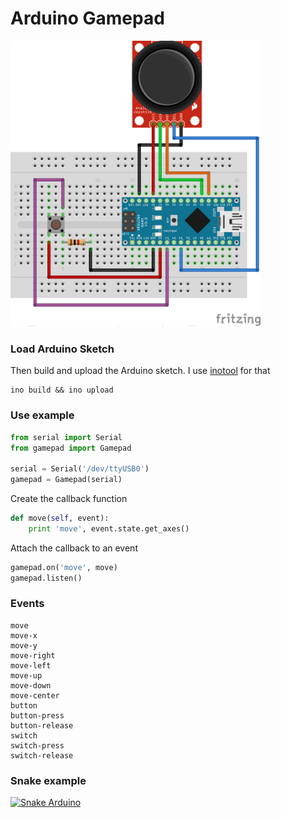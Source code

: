 # Arduino Gamepad

<img src="https://github.com/lvidarte/arduino-gamepad/blob/master/gamepad.png" width="400px" />

### Load Arduino Sketch

Then build and upload the Arduino sketch. I use [inotool](http://inotool.org) for that

    ino build && ino upload


### Use example

```python
from serial import Serial
from gamepad import Gamepad

serial = Serial('/dev/ttyUSB0')
gamepad = Gamepad(serial)
```

Create the callback function

```python
def move(self, event):
    print 'move', event.state.get_axes()
```

Attach the callback to an event

```python
gamepad.on('move', move)
gamepad.listen()
```

### Events

    move
    move-x
    move-y
    move-right
    move-left
    move-up
    move-down
    move-center
    button
    button-press
    button-release
    switch
    switch-press
    switch-release

### Snake example

[![Snake Arduino](http://img.youtube.com/vi/qr-ROlCskwY/0.jpg)](https://www.youtube.com/watch?v=qr-ROlCskwY)
